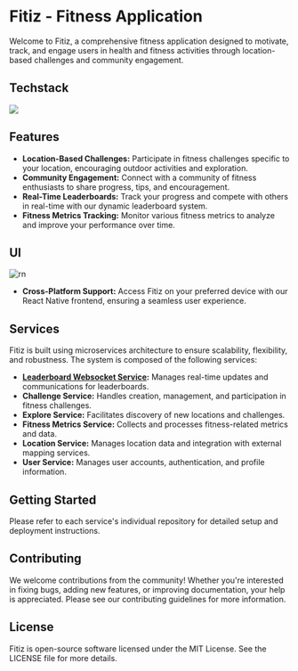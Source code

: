 


# Fitiz - Fitness Application

Welcome to Fitiz, a comprehensive fitness application designed to motivate, track, and engage users in health and fitness activities through location-based challenges and community engagement.
## Techstack

<img src="https://skillicons.dev/icons?i=java,react,kubernetes,docker,redis,spring,gcp,postgres,gradle,kafka,github,githubactions" />


## Features

-   **Location-Based Challenges:** Participate in fitness challenges specific to your location, encouraging outdoor activities and exploration.
-   **Community Engagement:** Connect with a community of fitness enthusiasts to share progress, tips, and encouragement.
-   **Real-Time Leaderboards:** Track your progress and compete with others in real-time with our dynamic leaderboard system.
-   **Fitness Metrics Tracking:** Monitor various fitness metrics to analyze and improve your performance over time.

## UI
![rn](https://img.shields.io/badge/React_Native-20232A?style=for-the-badge&logo=react&logoColor=61DAFB)
-   **Cross-Platform Support:** Access Fitiz on your preferred device with our React Native frontend, ensuring a seamless user experience.

## Services

Fitiz is built using microservices architecture to ensure scalability, flexibility, and robustness. The system is composed of the following services:

-   **[Leaderboard Websocket Service](leaderboard-websocket-service):** Manages real-time updates and communications for leaderboards.
-   **Challenge Service:** Handles creation, management, and participation in fitness challenges.
-   **Explore Service:** Facilitates discovery of new locations and challenges.
-   **Fitness Metrics Service:** Collects and processes fitness-related metrics and data.
-   **Location Service:** Manages location data and integration with external mapping services.
-   **User Service:** Manages user accounts, authentication, and profile information.

## Getting Started

Please refer to each service's individual repository for detailed setup and deployment instructions.

## Contributing

We welcome contributions from the community! Whether you're interested in fixing bugs, adding new features, or improving documentation, your help is appreciated. Please see our contributing guidelines for more information.

## License

Fitiz is open-source software licensed under the MIT License. See the LICENSE file for more details.
